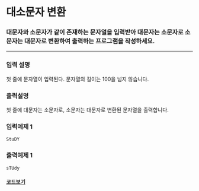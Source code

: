 # 대소문자 변환

### 대문자와 소문자가 같이 존재하는 문자열을 입력받아 대문자는 소문자로 소문자는 대문자로 변환하여 출력하는 프로그램을 작성하세요.

---

### 입력 설명

첫 줄에 문자열이 입력된다. 문자열의 길이는 100을 넘지 않습니다.

### 출력설명

첫 줄에 대문자는 소문자로, 소문자는 대문자로 변환된 문자열을 출력합니다.

### 입력예제 1

```
StuDY
```

### 출력예제 1

```
sTUdy
```

#### [코드보기](./solution.js)
